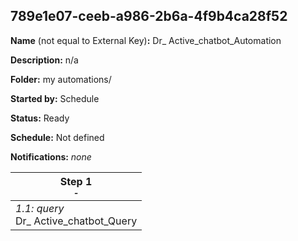 ## 789e1e07-ceeb-a986-2b6a-4f9b4ca28f52

**Name** (not equal to External Key)**:** Dr_ Active_chatbot_Automation

**Description:** n/a

**Folder:** my automations/

**Started by:** Schedule

**Status:** Ready

**Schedule:** Not defined

**Notifications:** _none_


| Step 1<br>_<small>-</small>_ |
| --- |
| _1.1: query_<br>Dr_ Active_chatbot_Query |
